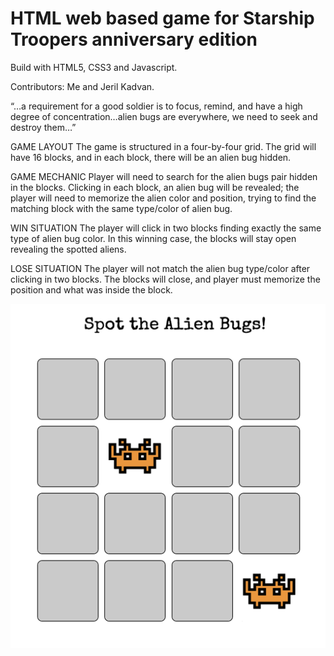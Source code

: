 # HTML web based game for Starship Troopers anniversary edition

Build with HTML5, CSS3 and Javascript.

Contributors: Me and Jeril Kadvan.

“…a requirement for a good soldier is to focus, remind, and have a high degree of concentration…alien bugs are everywhere, we need to seek and destroy them…”


GAME LAYOUT
The game is structured in a four-by-four grid.  The grid will have 16 blocks, and in each block, there will be an alien bug hidden.

GAME MECHANIC
Player will need to search for the alien bugs pair hidden in the blocks.  Clicking in each block, an alien bug will be revealed; the player will need to memorize the alien color and position, trying to find the matching block with the same type/color of alien bug.  

WIN SITUATION
The player will click in two blocks finding exactly the same type of alien bug color.  In this winning case, the blocks will stay open revealing the spotted aliens.

LOSE SITUATION
The player will not match the alien bug type/color after clicking in two blocks.  The blocks will close, and player must memorize the position and what was inside the block.


![image](images/readMeImg.png)
















